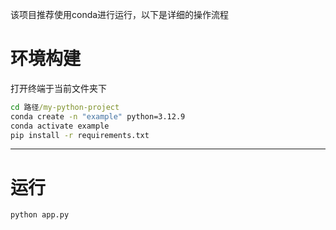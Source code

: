 该项目推荐使用conda进行运行，以下是详细的操作流程
# 环境构建

打开终端于当前文件夹下

```cmd
cd 路径/my-python-project
conda create -n "example" python=3.12.9
conda activate example
pip install -r requirements.txt
```

------

# 运行

```
python app.py
```

